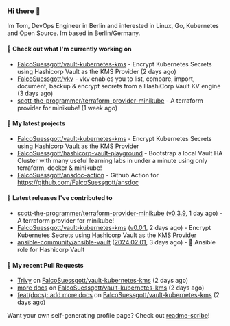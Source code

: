 ### Hi there 👋

Im Tom, DevOps Engineer in Berlin and interested in Linux, Go, Kubernetes and Open Source.
Im based in Berlin/Germany.

#### 👷 Check out what I'm currently working on

- [FalcoSuessgott/vault-kubernetes-kms](https://github.com/FalcoSuessgott/vault-kubernetes-kms) - Encrypt Kubernetes Secrets using Hashicorp Vault as the KMS Provider (2 days ago)
- [FalcoSuessgott/vkv](https://github.com/FalcoSuessgott/vkv) - vkv enables you to list, compare, import, document, backup &amp; encrypt secrets from a HashiCorp Vault KV engine (3 days ago)
- [scott-the-programmer/terraform-provider-minikube](https://github.com/scott-the-programmer/terraform-provider-minikube) - A terraform provider for minikube! (1 week ago)

#### 🌱 My latest projects

- [FalcoSuessgott/vault-kubernetes-kms](https://github.com/FalcoSuessgott/vault-kubernetes-kms) - Encrypt Kubernetes Secrets using Hashicorp Vault as the KMS Provider
- [FalcoSuessgott/hashicorp-vault-playground](https://github.com/FalcoSuessgott/hashicorp-vault-playground) - Bootstrap a local Vault HA Cluster with many useful learning labs in under a minute using only terraform, docker &amp; minikube!
- [FalcoSuessgott/ansdoc-action](https://github.com/FalcoSuessgott/ansdoc-action) - Github Action for https://github.com/FalcoSuessgott/ansdoc

#### 🔭 Latest releases I've contributed to

- [scott-the-programmer/terraform-provider-minikube](https://github.com/scott-the-programmer/terraform-provider-minikube) ([v0.3.9](https://github.com/scott-the-programmer/terraform-provider-minikube/releases/tag/v0.3.9), 1 day ago) - A terraform provider for minikube!
- [FalcoSuessgott/vault-kubernetes-kms](https://github.com/FalcoSuessgott/vault-kubernetes-kms) ([v0.0.1](https://github.com/FalcoSuessgott/vault-kubernetes-kms/releases/tag/v0.0.1), 2 days ago) - Encrypt Kubernetes Secrets using Hashicorp Vault as the KMS Provider
- [ansible-community/ansible-vault](https://github.com/ansible-community/ansible-vault) ([2024.02.01](https://github.com/ansible-community/ansible-vault/releases/tag/2024.02.01), 3 days ago) - :key: Ansible role for Hashicorp Vault

#### 🔨 My recent Pull Requests

- [Trivy](https://github.com/FalcoSuessgott/vault-kubernetes-kms/pull/9) on [FalcoSuessgott/vault-kubernetes-kms](https://github.com/FalcoSuessgott/vault-kubernetes-kms) (2 days ago)
- [more docs](https://github.com/FalcoSuessgott/vault-kubernetes-kms/pull/8) on [FalcoSuessgott/vault-kubernetes-kms](https://github.com/FalcoSuessgott/vault-kubernetes-kms) (2 days ago)
- [feat(docs): add more docs](https://github.com/FalcoSuessgott/vault-kubernetes-kms/pull/7) on [FalcoSuessgott/vault-kubernetes-kms](https://github.com/FalcoSuessgott/vault-kubernetes-kms) (2 days ago)

Want your own self-generating profile page? Check out [readme-scribe](https://github.com/muesli/readme-scribe)!